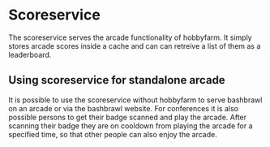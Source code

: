 # Scoreservice

The scoreservice serves the arcade functionality of hobbyfarm.
It simply stores arcade scores inside a cache and can can retreive a list of them as a leaderboard.

## Using scoreservice for standalone arcade

It is possible to use the scoreservice without hobbyfarm to serve bashbrawl on an arcade or via the bashbrawl website.
For conferences it is also possible persons to get their badge scanned and play the arcade. After scanning their badge they are on cooldown from playing the arcade for a specified time, so that other people can also enjoy the arcade.
